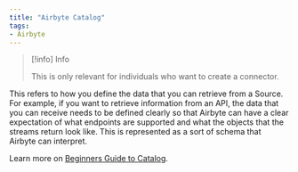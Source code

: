 ```yaml
---
title: "Airbyte Catalog"
tags:
- Airbyte
---
```


> [!info] Info
> 
> This is only relevant for individuals who want to create a connector.

This refers to how you define the data that you can retrieve from a Source. For example, if you want to retrieve information from an API, the data that you can receive needs to be defined clearly so that Airbyte can have a clear expectation of what endpoints are supported and what the objects that the streams return look like. This is represented as a sort of schema that Airbyte can interpret. 

Learn more on [Beginners Guide to Catalog](https://docs.airbyte.com/understanding-airbyte/beginners-guide-to-catalog).